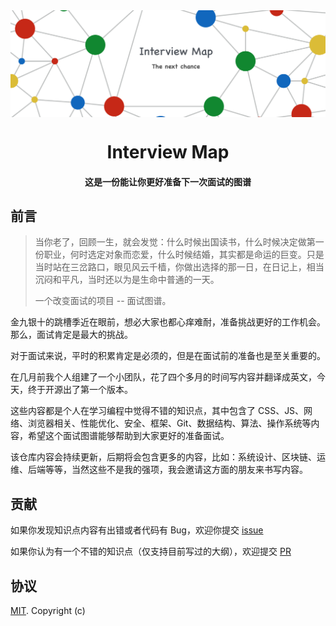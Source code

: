 <img align="center" src='./InterviewMap.png' />

<h1 align="center">
  Interview Map
</h1>

<h4 align="center">这是一份能让你更好准备下一次面试的图谱</h4>

## 前言

>  当你老了，回顾一生，就会发觉：什么时候出国读书，什么时候决定做第一份职业，何时选定对象而恋爱，什么时候结婚，其实都是命运的巨变。只是当时站在三岔路口，眼见风云千樯，你做出选择的那一日，在日记上，相当沉闷和平凡，当时还以为是生命中普通的一天。
>
> 一个改变面试的项目 -- 面试图谱。

金九银十的跳槽季近在眼前，想必大家也都心痒难耐，准备挑战更好的工作机会。那么，面试肯定是最大的挑战。

对于面试来说，平时的积累肯定是必须的，但是在面试前的准备也是至关重要的。

在几月前我个人组建了一个小团队，花了四个多月的时间写内容并翻译成英文，今天，终于开源出了第一个版本。

这些内容都是个人在学习编程中觉得不错的知识点，其中包含了 CSS、JS、网络、浏览器相关、性能优化、安全、框架、Git、数据结构、算法、操作系统等内容，希望这个面试图谱能够帮助到大家更好的准备面试。

该仓库内容会持续更新，后期将会包含更多的内容，比如：系统设计、区块链、运维、后端等等，当然这些不是我的强项，我会邀请这方面的朋友来书写内容。

## 贡献

如果你发现知识点内容有出错或者代码有 Bug，欢迎你提交 [issue](https://github.com/KieSun/Front-End-Interview-Map/issues/new)

如果你认为有一个不错的知识点（仅支持目前写过的大纲），欢迎提交 [PR](https://github.com/KieSun/Front-End-Interview-Map/pulls)

## 协议

[MIT](LICENSE). Copyright (c)
